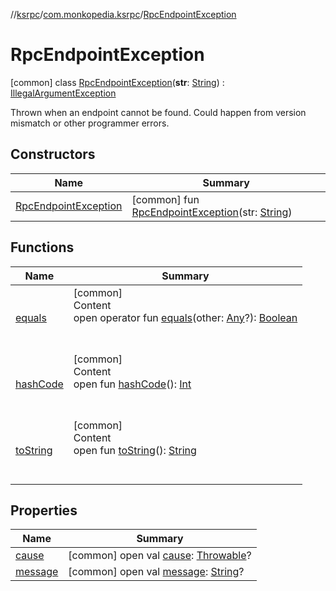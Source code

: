 //[ksrpc](../../index.md)/[com.monkopedia.ksrpc](../index.md)/[RpcEndpointException](index.md)



# RpcEndpointException  
 [common] class [RpcEndpointException](index.md)(**str**: [String](https://kotlinlang.org/api/latest/jvm/stdlib/kotlin/-string/index.html)) : [IllegalArgumentException](https://kotlinlang.org/api/latest/jvm/stdlib/kotlin/-illegal-argument-exception/index.html)

Thrown when an endpoint cannot be found. Could happen from version mismatch or other programmer errors.

   


## Constructors  
  
|  Name|  Summary| 
|---|---|
| <a name="com.monkopedia.ksrpc/RpcEndpointException/RpcEndpointException/#kotlin.String/PointingToDeclaration/"></a>[RpcEndpointException](-rpc-endpoint-exception.md)| <a name="com.monkopedia.ksrpc/RpcEndpointException/RpcEndpointException/#kotlin.String/PointingToDeclaration/"></a> [common] fun [RpcEndpointException](-rpc-endpoint-exception.md)(str: [String](https://kotlinlang.org/api/latest/jvm/stdlib/kotlin/-string/index.html))   <br>


## Functions  
  
|  Name|  Summary| 
|---|---|
| <a name="kotlin/Any/equals/#kotlin.Any?/PointingToDeclaration/"></a>[equals](../../com.monkopedia.ksrpc.channels/-call-data/-companion/index.md#%5Bkotlin%2FAny%2Fequals%2F%23kotlin.Any%3F%2FPointingToDeclaration%2F%5D%2FFunctions%2F-909481617)| <a name="kotlin/Any/equals/#kotlin.Any?/PointingToDeclaration/"></a>[common]  <br>Content  <br>open operator fun [equals](../../com.monkopedia.ksrpc.channels/-call-data/-companion/index.md#%5Bkotlin%2FAny%2Fequals%2F%23kotlin.Any%3F%2FPointingToDeclaration%2F%5D%2FFunctions%2F-909481617)(other: [Any](https://kotlinlang.org/api/latest/jvm/stdlib/kotlin/-any/index.html)?): [Boolean](https://kotlinlang.org/api/latest/jvm/stdlib/kotlin/-boolean/index.html)  <br><br><br>
| <a name="kotlin/Any/hashCode/#/PointingToDeclaration/"></a>[hashCode](../../com.monkopedia.ksrpc.channels/-call-data/-companion/index.md#%5Bkotlin%2FAny%2FhashCode%2F%23%2FPointingToDeclaration%2F%5D%2FFunctions%2F-909481617)| <a name="kotlin/Any/hashCode/#/PointingToDeclaration/"></a>[common]  <br>Content  <br>open fun [hashCode](../../com.monkopedia.ksrpc.channels/-call-data/-companion/index.md#%5Bkotlin%2FAny%2FhashCode%2F%23%2FPointingToDeclaration%2F%5D%2FFunctions%2F-909481617)(): [Int](https://kotlinlang.org/api/latest/jvm/stdlib/kotlin/-int/index.html)  <br><br><br>
| <a name="kotlin/Any/toString/#/PointingToDeclaration/"></a>[toString](../../com.monkopedia.ksrpc.channels/-call-data/-companion/index.md#%5Bkotlin%2FAny%2FtoString%2F%23%2FPointingToDeclaration%2F%5D%2FFunctions%2F-909481617)| <a name="kotlin/Any/toString/#/PointingToDeclaration/"></a>[common]  <br>Content  <br>open fun [toString](../../com.monkopedia.ksrpc.channels/-call-data/-companion/index.md#%5Bkotlin%2FAny%2FtoString%2F%23%2FPointingToDeclaration%2F%5D%2FFunctions%2F-909481617)(): [String](https://kotlinlang.org/api/latest/jvm/stdlib/kotlin/-string/index.html)  <br><br><br>


## Properties  
  
|  Name|  Summary| 
|---|---|
| <a name="com.monkopedia.ksrpc/RpcEndpointException/cause/#/PointingToDeclaration/"></a>[cause](cause.md)| <a name="com.monkopedia.ksrpc/RpcEndpointException/cause/#/PointingToDeclaration/"></a> [common] open val [cause](cause.md): [Throwable](https://kotlinlang.org/api/latest/jvm/stdlib/kotlin/-throwable/index.html)?   <br>
| <a name="com.monkopedia.ksrpc/RpcEndpointException/message/#/PointingToDeclaration/"></a>[message](message.md)| <a name="com.monkopedia.ksrpc/RpcEndpointException/message/#/PointingToDeclaration/"></a> [common] open val [message](message.md): [String](https://kotlinlang.org/api/latest/jvm/stdlib/kotlin/-string/index.html)?   <br>

